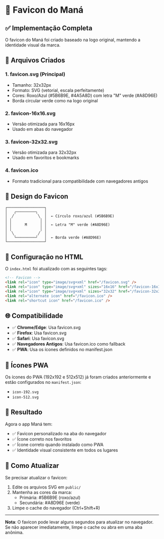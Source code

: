 # 🎨 Favicon do Maná

## ✅ Implementação Completa

O favicon do Maná foi criado baseado na logo original, mantendo a identidade visual da marca.

## 📁 Arquivos Criados

### 1. **favicon.svg** (Principal)
- Tamanho: 32x32px
- Formato: SVG (vetorial, escala perfeitamente)
- Cores: Roxo/Azul (#5B6B9E, #4A5A8D) com letra "M" verde (#A8D96E)
- Borda circular verde como na logo original

### 2. **favicon-16x16.svg**
- Versão otimizada para 16x16px
- Usado em abas do navegador

### 3. **favicon-32x32.svg**
- Versão otimizada para 32x32px
- Usado em favoritos e bookmarks

### 4. **favicon.ico**
- Formato tradicional para compatibilidade com navegadores antigos

## 🎨 Design do Favicon

```
┌─────────────────┐
│   ╭─────────╮   │
│  ╱           ╲  │  ← Círculo roxo/azul (#5B6B9E)
│ │             │ │
│ │      M      │ │  ← Letra "M" verde (#A8D96E)
│ │             │ │
│  ╲           ╱  │
│   ╰─────────╯   │  ← Borda verde (#A8D96E)
└─────────────────┘
```

## 🔧 Configuração no HTML

O `index.html` foi atualizado com as seguintes tags:

```html
<!-- Favicon -->
<link rel="icon" type="image/svg+xml" href="/favicon.svg" />
<link rel="icon" type="image/svg+xml" sizes="16x16" href="/favicon-16x16.svg" />
<link rel="icon" type="image/svg+xml" sizes="32x32" href="/favicon-32x32.svg" />
<link rel="alternate icon" href="/favicon.ico" />
<link rel="shortcut icon" href="/favicon.ico" />
```

## 🌐 Compatibilidade

- ✅ **Chrome/Edge**: Usa favicon.svg
- ✅ **Firefox**: Usa favicon.svg
- ✅ **Safari**: Usa favicon.svg
- ✅ **Navegadores Antigos**: Usa favicon.ico como fallback
- ✅ **PWA**: Usa os ícones definidos no manifest.json

## 📱 Ícones PWA

Os ícones do PWA (192x192 e 512x512) já foram criados anteriormente e estão configurados no `manifest.json`:
- `icon-192.svg`
- `icon-512.svg`

## 🎯 Resultado

Agora o app Maná tem:
- ✅ Favicon personalizado na aba do navegador
- ✅ Ícone correto nos favoritos
- ✅ Ícone correto quando instalado como PWA
- ✅ Identidade visual consistente em todos os lugares

## 🔄 Como Atualizar

Se precisar atualizar o favicon:

1. Edite os arquivos SVG em `public/`
2. Mantenha as cores da marca:
   - Primária: #5B6B9E (roxo/azul)
   - Secundária: #A8D96E (verde)
3. Limpe o cache do navegador (Ctrl+Shift+R)

---

**Nota**: O favicon pode levar alguns segundos para atualizar no navegador. Se não aparecer imediatamente, limpe o cache ou abra em uma aba anônima.
